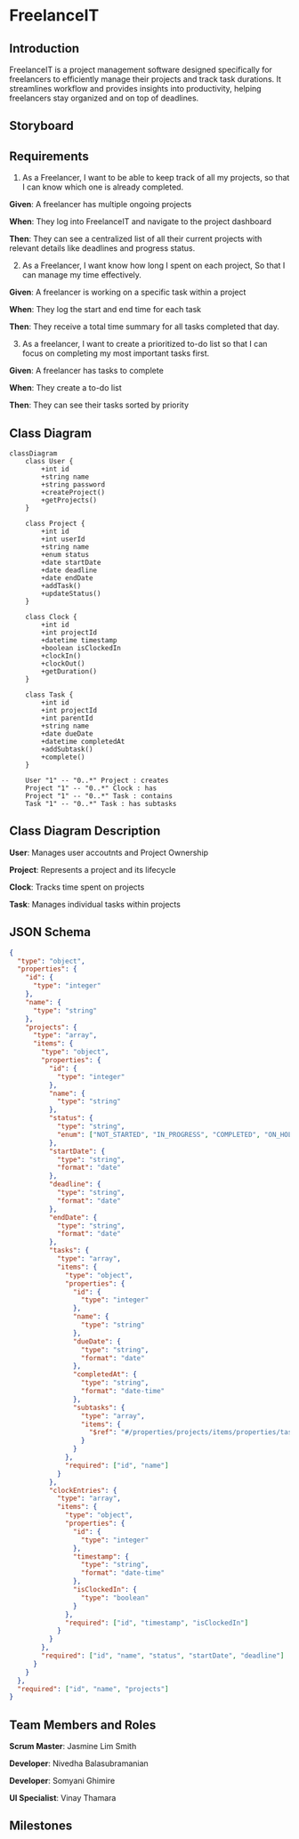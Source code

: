 # FreelanceIT

## Introduction

FreelanceIT is a project management software designed specifically for freelancers to efficiently manage their projects and track task durations. It streamlines workflow and provides insights into productivity, helping freelancers stay organized and on top of deadlines. ​

## Storyboard

## Requirements

1. As a Freelancer, I want to be able to keep track of all my projects, so that I can know which one is already completed.
   
**Given**: A freelancer has multiple ongoing projects

**When**: They log into FreelanceIT and navigate to the project dashboard

**Then**: They can see a centralized list of all their current projects with relevant details like deadlines and progress status.

2. As a Freelancer, I want know how long I spent on each project, So that I can manage my time effectively.
   
**Given**: A freelancer is working on a specific task within a project

**When**: They log the start and end time for each task

**Then**: They receive a total time summary for all tasks completed that day.

3. As a freelancer, I want to create a prioritized to-do list so that I can focus on completing my most important tasks first.
   
**Given**: A freelancer has tasks to complete

**When**: They create a to-do list

**Then**: They can see their tasks sorted by priority

## Class Diagram
```mermaid
classDiagram
    class User {
        +int id
        +string name
        +string password
        +createProject()
        +getProjects()
    }

    class Project {
        +int id
        +int userId
        +string name
        +enum status
        +date startDate
        +date deadline
        +date endDate
        +addTask()
        +updateStatus()
    }

    class Clock {
        +int id
        +int projectId
        +datetime timestamp
        +boolean isClockedIn
        +clockIn()
        +clockOut()
        +getDuration()
    }

    class Task {
        +int id
        +int projectId
        +int parentId
        +string name
        +date dueDate
        +datetime completedAt
        +addSubtask()
        +complete()
    }

    User "1" -- "0..*" Project : creates
    Project "1" -- "0..*" Clock : has
    Project "1" -- "0..*" Task : contains
    Task "1" -- "0..*" Task : has subtasks
```

## Class Diagram Description
**User**: Manages user accoutnts and Project Ownership

**Project**: Represents a project and its lifecycle

**Clock**: Tracks time spent on projects

**Task**: Manages individual tasks within projects

## JSON Schema
```json
{
  "type": "object",
  "properties": {
    "id": {
      "type": "integer"
    },
    "name": {
      "type": "string"
    },
    "projects": {
      "type": "array",
      "items": {
        "type": "object",
        "properties": {
          "id": {
            "type": "integer"
          },
          "name": {
            "type": "string"
          },
          "status": {
            "type": "string",
            "enum": ["NOT_STARTED", "IN_PROGRESS", "COMPLETED", "ON_HOLD"]
          },
          "startDate": {
            "type": "string",
            "format": "date"
          },
          "deadline": {
            "type": "string",
            "format": "date"
          },
          "endDate": {
            "type": "string",
            "format": "date"
          },
          "tasks": {
            "type": "array",
            "items": {
              "type": "object",
              "properties": {
                "id": {
                  "type": "integer"
                },
                "name": {
                  "type": "string"
                },
                "dueDate": {
                  "type": "string",
                  "format": "date"
                },
                "completedAt": {
                  "type": "string",
                  "format": "date-time"
                },
                "subtasks": {
                  "type": "array",
                  "items": {
                    "$ref": "#/properties/projects/items/properties/tasks/items"
                  }
                }
              },
              "required": ["id", "name"]
            }
          },
          "clockEntries": {
            "type": "array",
            "items": {
              "type": "object",
              "properties": {
                "id": {
                  "type": "integer"
                },
                "timestamp": {
                  "type": "string",
                  "format": "date-time"
                },
                "isClockedIn": {
                  "type": "boolean"
                }
              },
              "required": ["id", "timestamp", "isClockedIn"]
            }
          }
        },
        "required": ["id", "name", "status", "startDate", "deadline"]
      }
    }
  },
  "required": ["id", "name", "projects"]
}
```

## Team Members and Roles

**Scrum Master**​: Jasmine Lim Smith

**Developer**:​ Nivedha Balasubramanian

**Developer**​: Somyani Ghimire

**UI Specialist**: Vinay Thamara

## Milestones

